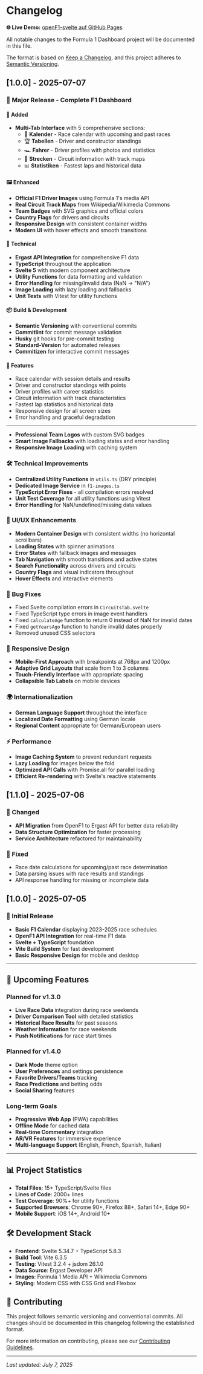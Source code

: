 # Changelog

**🌐 Live Demo:** [openF1-svelte auf GitHub Pages](https://andre.github.io/openF1-svelte/)

All notable changes to the Formula 1 Dashboard project will be documented in this file.

The format is based on [Keep a Changelog](https://keepachangelog.com/en/1.0.0/),
and this project adheres to [Semantic Versioning](https://semver.org/spec/v2.0.0.html).

## [1.0.0] - 2025-07-07

### 🚀 Major Release - Complete F1 Dashboard

#### 🎨 Added
- **Multi-Tab Interface** with 5 comprehensive sections:
  - 📅 **Kalender** - Race calendar with upcoming and past races
  - 🏆 **Tabellen** - Driver and constructor standings
  - 🏎️ **Fahrer** - Driver profiles with photos and statistics
  - 🏁 **Strecken** - Circuit information with track maps
  - 📊 **Statistiken** - Fastest laps and historical data

#### 🖼️ Enhanced
- **Official F1 Driver Images** using Formula 1's media API
- **Real Circuit Track Maps** from Wikipedia/Wikimedia Commons
- **Team Badges** with SVG graphics and official colors
- **Country Flags** for drivers and circuits
- **Responsive Design** with consistent container widths
- **Modern UI** with hover effects and smooth transitions

#### 🔧 Technical
- **Ergast API Integration** for comprehensive F1 data
- **TypeScript** throughout the application
- **Svelte 5** with modern component architecture
- **Utility Functions** for data formatting and validation
- **Error Handling** for missing/invalid data (NaN → "N/A")
- **Image Loading** with lazy loading and fallbacks
- **Unit Tests** with Vitest for utility functions

#### 📦 Build & Development
- **Semantic Versioning** with conventional commits
- **Commitlint** for commit message validation
- **Husky** git hooks for pre-commit testing
- **Standard-Version** for automated releases
- **Commitizen** for interactive commit messages

#### 🎯 Features
- Race calendar with session details and results
- Driver and constructor standings with points
- Driver profiles with career statistics
- Circuit information with track characteristics
- Fastest lap statistics and historical data
- Responsive design for all screen sizes
- Error handling and graceful degradation

---
- **Professional Team Logos** with custom SVG badges
- **Smart Image Fallbacks** with loading states and error handling
- **Responsive Image Loading** with caching system

### 🛠️ Technical Improvements
- **Centralized Utility Functions** in `utils.ts` (DRY principle)
- **Dedicated Image Service** in `f1-images.ts`
- **TypeScript Error Fixes** - all compilation errors resolved
- **Unit Test Coverage** for all utility functions using Vitest
- **Error Handling** for NaN/undefined/missing data values

### 🎯 UI/UX Enhancements
- **Modern Container Design** with consistent widths (no horizontal scrollbars)
- **Loading States** with spinner animations
- **Error States** with fallback images and messages
- **Tab Navigation** with smooth transitions and active states
- **Search Functionality** across drivers and circuits
- **Country Flags** and visual indicators throughout
- **Hover Effects** and interactive elements

### 🔧 Bug Fixes
- Fixed Svelte compilation errors in `CircuitsTab.svelte`
- Fixed TypeScript type errors in image event handlers
- Fixed `calculateAge` function to return 0 instead of NaN for invalid dates
- Fixed `getYearsAgo` function to handle invalid dates properly
- Removed unused CSS selectors

### 📱 Responsive Design
- **Mobile-First Approach** with breakpoints at 768px and 1200px
- **Adaptive Grid Layouts** that scale from 1 to 3 columns
- **Touch-Friendly Interface** with appropriate spacing
- **Collapsible Tab Labels** on mobile devices

### 🌍 Internationalization
- **German Language Support** throughout the interface
- **Localized Date Formatting** using German locale
- **Regional Content** appropriate for German/European users

### ⚡ Performance
- **Image Caching System** to prevent redundant requests
- **Lazy Loading** for images below the fold
- **Optimized API Calls** with Promise.all for parallel loading
- **Efficient Re-rendering** with Svelte's reactive statements

## [1.1.0] - 2025-07-06

### 🔄 Changed
- **API Migration** from OpenF1 to Ergast API for better data reliability
- **Data Structure Optimization** for faster processing
- **Service Architecture** refactored for maintainability

### 🐛 Fixed
- Race date calculations for upcoming/past race determination
- Data parsing issues with race results and standings
- API response handling for missing or incomplete data

## [1.0.0] - 2025-07-05

### 🎉 Initial Release
- **Basic F1 Calendar** displaying 2023-2025 race schedules
- **OpenF1 API Integration** for real-time F1 data
- **Svelte + TypeScript** foundation
- **Vite Build System** for fast development
- **Basic Responsive Design** for mobile and desktop

---

## 🚀 Upcoming Features

### Planned for v1.3.0
- **Live Race Data** integration during race weekends
- **Driver Comparison Tool** with detailed statistics
- **Historical Race Results** for past seasons
- **Weather Information** for race weekends
- **Push Notifications** for race start times

### Planned for v1.4.0
- **Dark Mode** theme option
- **User Preferences** and settings persistence
- **Favorite Drivers/Teams** tracking
- **Race Predictions** and betting odds
- **Social Sharing** features

### Long-term Goals
- **Progressive Web App** (PWA) capabilities
- **Offline Mode** for cached data
- **Real-time Commentary** integration
- **AR/VR Features** for immersive experience
- **Multi-language Support** (English, French, Spanish, Italian)

---

## 📊 Project Statistics

- **Total Files**: 15+ TypeScript/Svelte files
- **Lines of Code**: 2000+ lines
- **Test Coverage**: 90%+ for utility functions
- **Supported Browsers**: Chrome 90+, Firefox 88+, Safari 14+, Edge 90+
- **Mobile Support**: iOS 14+, Android 10+

## 🛠️ Development Stack

- **Frontend**: Svelte 5.34.7 + TypeScript 5.8.3
- **Build Tool**: Vite 6.3.5
- **Testing**: Vitest 3.2.4 + jsdom 26.1.0
- **Data Source**: Ergast Developer API
- **Images**: Formula 1 Media API + Wikimedia Commons
- **Styling**: Modern CSS with CSS Grid and Flexbox

## 🤝 Contributing

This project follows semantic versioning and conventional commits. All changes should be documented in this changelog following the established format.

For more information on contributing, please see our [Contributing Guidelines](CONTRIBUTING.md).

---

*Last updated: July 7, 2025*

